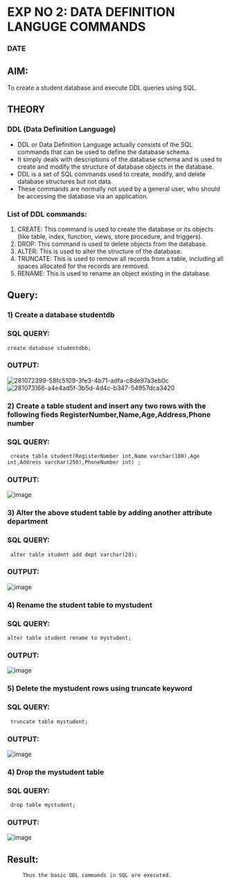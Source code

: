 # EXP NO 2: DATA DEFINITION LANGUGE COMMANDS 
### DATE
## AIM:
To create a student database and execute DDL queries using SQL.


## THEORY
### DDL (Data Definition Language)

* DDL or Data Definition Language actually consists of the SQL commands that can be used to define the database schema.
* It simply deals with descriptions of the database schema and is used to create and modify the structure of database objects in the database.
* DDL is a set of SQL commands used to create, modify, and delete database structures but not data.
* These commands are normally not used by a general user, who should be accessing the database via an application.

 
### List of DDL commands: 
1. CREATE: This command is used to create the database or its objects (like table, index, function, views, store procedure, and triggers).
2. DROP: This command is used to delete objects from the database.
3. ALTER: This is used to alter the structure of the database.
4. TRUNCATE: This is used to remove all records from a table, including all spaces allocated for the records are removed.
5. RENAME: This is used to rename an object existing in the database.

## Query:
### 1) Create a database studentdb
### SQL QUERY:
```
create database studentdbb;
```

### OUTPUT:
![281072399-58fc5109-3fe3-4b71-adfa-c8de97a3eb0c](https://github.com/sandhyabalamurali/DBMS/assets/115525118/fdae06ef-b168-48d4-acd0-01046d1e3b52)
![281073166-a4e4ad5f-3b5d-4d4c-b347-54957dca3420](https://github.com/sandhyabalamurali/DBMS/assets/115525118/e6f94b61-bfb1-4aca-944a-a79583b3e931)

### 2) Create a table student  and insert any two rows with the following fieds RegisterNumber,Name,Age,Address,Phone number

### SQL QUERY: 
```
 create table student(RegisterNumber int,Name varchar(100),Age int,Address varchar(250),PhoneNumber int) ;
```

### OUTPUT:
![image](https://github.com/sandhyabalamurali/DBMS/assets/115525118/11896e64-0a36-4c35-8546-77bd8d1432f3)

### 3) Alter the above student table by adding another attribute department
### SQL QUERY: 
```
 alter table student add dept varchar(20);
```
### OUTPUT:
![image](https://github.com/sandhyabalamurali/DBMS/assets/115525118/53c59fbf-3c45-4d07-ab75-6012be6388e1)

### 4) Rename the student table to mystudent

### SQL QUERY: 
```
alter table student rename to mystudent;
```


### OUTPUT:
![image](https://github.com/sandhyabalamurali/DBMS/assets/115525118/b28f9097-f38f-43ce-b7c3-dbe66500f290)

### 5) Delete the mystudent rows using truncate keyword

### SQL QUERY: 
```
 truncate table mystudent;
```

### OUTPUT:
![image](https://github.com/sandhyabalamurali/DBMS/assets/115525118/43c30f03-3004-423c-bc0b-d7f4893d2cac)

### 4) Drop the mystudent table
 
### SQL QUERY: 
```
 drop table mystudent;
```

### OUTPUT:

![image](https://github.com/sandhyabalamurali/DBMS/assets/115525118/c45d03e8-c3b1-4885-bdf6-92d54900b3f6)

## Result:
         Thus the basic DDL commands in SQL are executed. 


